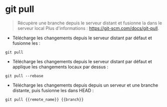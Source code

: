 # git pull

> Récupère une branche depuis le serveur distant et fusionne  la dans le serveur local
> Plus d'informations : <https://git-scm.com/docs/git-pull>.

- Télécharge les changements depuis le serveur distant par défaut et fusionne les :

`git pull`

- Télécharge les changements depuis le serveur distant par défaut et applique les changements locaux par dessus :

`git pull --rebase`

- Télécharge les changements depuis depuis un serveur et une branche distante, puis fusionne les dans HEAD :

`git pull {{remote_name}} {{branch}}`
